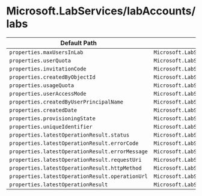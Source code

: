 # Microsoft.LabServices/labAccounts/labs

| Default Path | Alias |
|---|---|
| `properties.maxUsersInLab` | `Microsoft.LabServices/labAccounts/labs/maxUsersInLab` |
| `properties.userQuota` | `Microsoft.LabServices/labAccounts/labs/userQuota` |
| `properties.invitationCode` | `Microsoft.LabServices/labAccounts/labs/invitationCode` |
| `properties.createdByObjectId` | `Microsoft.LabServices/labAccounts/labs/createdByObjectId` |
| `properties.usageQuota` | `Microsoft.LabServices/labAccounts/labs/usageQuota` |
| `properties.userAccessMode` | `Microsoft.LabServices/labAccounts/labs/userAccessMode` |
| `properties.createdByUserPrincipalName` | `Microsoft.LabServices/labAccounts/labs/createdByUserPrincipalName` |
| `properties.createdDate` | `Microsoft.LabServices/labAccounts/labs/createdDate` |
| `properties.provisioningState` | `Microsoft.LabServices/labAccounts/labs/provisioningState` |
| `properties.uniqueIdentifier` | `Microsoft.LabServices/labAccounts/labs/uniqueIdentifier` |
| `properties.latestOperationResult.status` | `Microsoft.LabServices/labAccounts/labs/latestOperationResult.status` |
| `properties.latestOperationResult.errorCode` | `Microsoft.LabServices/labAccounts/labs/latestOperationResult.errorCode` |
| `properties.latestOperationResult.errorMessage` | `Microsoft.LabServices/labAccounts/labs/latestOperationResult.errorMessage` |
| `properties.latestOperationResult.requestUri` | `Microsoft.LabServices/labAccounts/labs/latestOperationResult.requestUri` |
| `properties.latestOperationResult.httpMethod` | `Microsoft.LabServices/labAccounts/labs/latestOperationResult.httpMethod` |
| `properties.latestOperationResult.operationUrl` | `Microsoft.LabServices/labAccounts/labs/latestOperationResult.operationUrl` |
| `properties.latestOperationResult` | `Microsoft.LabServices/labAccounts/labs/latestOperationResult` |

